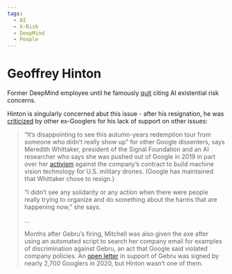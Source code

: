 ```yaml
---
tags:
  - AI
  - X-Risk
  - DeepMind
  - People
---
```

# Geoffrey Hinton

Former DeepMind employee until he famously [quit](chatbot) citing AI existential risk concerns.

Hinton is singularly concerned abut this issue - after his resignation, he was [criticized](https://www.fastcompany.com/90891995/i-didnt-see-him-show-up-ex-googlers-blast-ai-godfather-geoffrey-hintons-silence-on-fired-ai-experts) by other ex-Googlers for his lack of support on other issues:
>“It’s disappointing to see this autumn-years redemption tour from someone who didn’t really show up” for other Google dissenters, says Meredith Whittaker, president of the Signal Foundation and an AI researcher who says she was pushed out of Google in 2019 in part over her [activism](https://www.fastcompany.com/40571866/google-employees-resign-over-controversial-pentagon-drone-ai-project) against the company’s contract to build machine vision technology for U.S. military drones. (Google has maintained that Whittaker chose to resign.)
>
>“I didn’t see any solidarity or any action when there were people really trying to organize and do something about the harms that are happening now,” she says.
>
> ...
> 
> Months after Gebru’s firing, Mitchell was also given the axe after using an automated script to search her company email for examples of discrimination against Gebru, an act that Google said violated company policies. An [open letter](https://googlewalkout.medium.com/standing-with-dr-timnit-gebru-isupporttimnit-believeblackwomen-6dadc300d382) in support of Gebru was signed by nearly 2,700 Googlers in 2020, but Hinton wasn’t one of them.